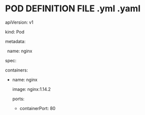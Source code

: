 
# POD DEFINITION FILE .yml .yaml

apiVersion: v1

kind: Pod

metadata:

&ensp;name: nginx

spec:

  containers:

  - name: nginx

    image: nginx:1.14.2

    ports:

    - containerPort: 80
